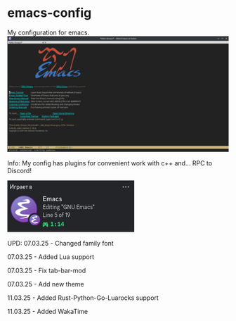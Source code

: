 # emacs-config
My configuration for emacs.
![1 Screen](https://github.com/wholos/emacs-config/blob/main/emacs.png)

Info:
My config has plugins for convenient work with c++ and... RPC to Discord!

![2 Screen](https://github.com/wholos/emacs-config/blob/main/emacrps.png)

UPD:
07.03.25 - Changed family font

07.03.25 - Added Lua support

07.03.25 - Fix tab-bar-mod

07.03.25 - Add new theme

11.03.25 - Added Rust-Python-Go-Luarocks support

11.03.25 - Added WakaTime
